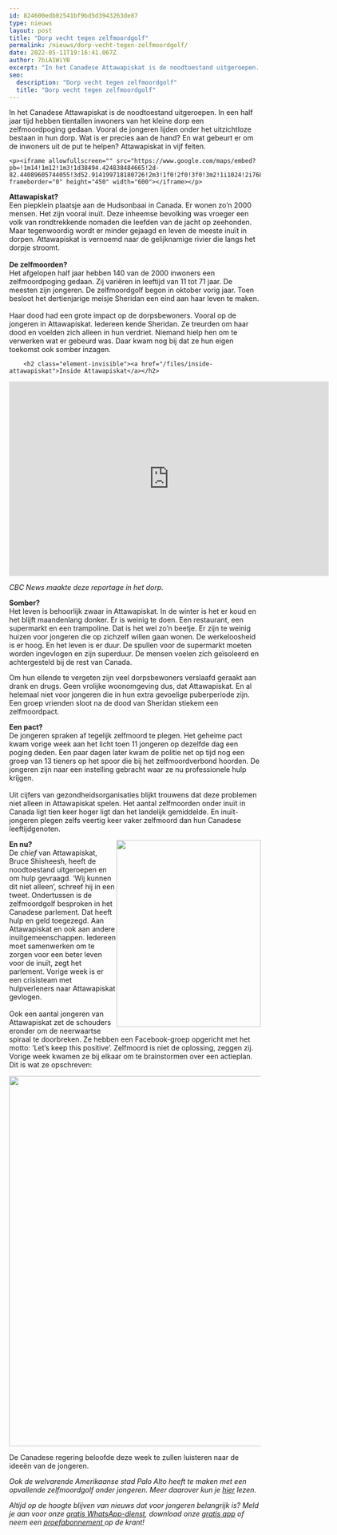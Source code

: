 ```yaml
---
id: 824600edb02541bf9bd5d3943263de87
type: nieuws
layout: post
title: "Dorp vecht tegen zelfmoordgolf"
permalink: /nieuws/dorp-vecht-tegen-zelfmoordgolf/
date: 2022-05-11T19:16:41.067Z
author: 7biA1WiYB
excerpt: "In het Canadese Attawapiskat is de noodtoestand uitgeroepen. In een half jaar tijd hebben tientallen inwoners van het kleine dorp een zelfmoordpoging gedaan. Vooral de jongeren lijden onder het uitzichtloze bestaan in hun dorp. Wat is er precies aan de hand? En wat gebeurt er om de inwoners uit de put te helpen? Attawapiskat in vijf feiten.  "
seo:
  description: "Dorp vecht tegen zelfmoordgolf"
  title: "Dorp vecht tegen zelfmoordgolf"
---
```

In het Canadese Attawapiskat is de noodtoestand uitgeroepen. In een half jaar tijd hebben tientallen inwoners van het kleine dorp een zelfmoordpoging gedaan. Vooral de jongeren lijden onder het uitzichtloze bestaan in hun dorp. Wat is er precies aan de hand? En wat gebeurt er om de inwoners uit de put te helpen? Attawapiskat in vijf feiten.  

    <p><iframe allowfullscreen="" src="https://www.google.com/maps/embed?pb=!1m14!1m12!1m3!1d38494.424838484665!2d-82.44089605744055!3d52.914199718180726!2m3!1f0!2f0!3f0!3m2!1i1024!2i768!4f13.1!5e0!3m2!1snl!2snl!4v1460984030614" frameborder="0" height="450" width="600"></iframe></p>
<p><strong>Attawapiskat?</strong><br>Een piepklein plaatsje aan de Hudsonbaai in Canada. Er wonen zo’n 2000 mensen. Het zijn vooral inuït. Deze inheemse bevolking was vroeger een volk van rondtrekkende nomaden die leefden van de jacht op zeehonden. Maar tegenwoordig wordt er minder gejaagd en leven de meeste inuït in dorpen. Attawapiskat is vernoemd naar de gelijknamige rivier die langs het dorpje stroomt.<br><br><strong>De zelfmoorden?</strong><br>Het afgelopen half jaar hebben 140 van de 2000 inwoners een zelfmoordpoging gedaan. Zij variëren in leeftijd van 11 tot 71 jaar. De meesten zijn jongeren. De zelfmoordgolf begon in oktober vorig jaar. Toen besloot het dertienjarige meisje Sheridan een eind aan haar leven te maken.<br><br>Haar dood had een grote impact op de dorpsbewoners. Vooral op de jongeren in Attawapiskat. Iedereen kende Sheridan. Ze treurden om haar dood en voelden zich alleen in hun verdriet. Niemand hielp hen om te verwerken wat er gebeurd was. Daar kwam nog bij dat ze hun eigen toekomst ook somber inzagen.</p>
<p><div class="media media-element-container media-default"><div id="file-17855" class="file file-video file-video-youtube">

        <h2 class="element-invisible"><a href="/files/inside-attawapiskat">Inside Attawapiskat</a></h2>
    
  
  <div class="content">
    <div class="media-youtube-video media-element file-default media-youtube-1">
  <iframe class="media-youtube-player" width="640" height="390" title="Inside Attawapiskat" src="https://www.youtube.com/embed/xzIxiYacXPU?wmode=opaque&controls=" name="Inside Attawapiskat" frameborder="0" allowfullscreen="">Video van Inside Attawapiskat</iframe>
</div>
  </div>

  
</div>
</div>
<p><em>CBC News maakte deze reportage in het dorp.</em></p>
<p><strong>Somber?</strong><br>Het leven is behoorlijk zwaar in Attawapiskat. In de winter is het er koud en het blijft maandenlang donker. Er is weinig te doen. Een restaurant, een supermarkt en een trampoline. Dat is het wel zo’n beetje. Er zijn te weinig huizen voor jongeren die op zichzelf willen gaan wonen. De werkeloosheid is er hoog. En het leven is er duur. De spullen voor de supermarkt moeten worden ingevlogen en zijn superduur. De mensen voelen zich geïsoleerd en achtergesteld bij de rest van Canada.</p>
<p>Om hun ellende te vergeten zijn veel dorpsbewoners verslaafd geraakt aan drank en drugs. Geen vrolijke woonomgeving dus, dat Attawapiskat. En al helemaal niet voor jongeren die in hun extra gevoelige puberperiode zijn. Een groep vrienden sloot na de dood van Sheridan stiekem een zelfmoordpact.</p>
<p><strong>Een pact?</strong><br>De jongeren spraken af tegelijk zelfmoord te plegen. Het geheime pact kwam vorige week aan het licht toen 11 jongeren op dezelfde dag een poging deden. Een paar dagen later kwam de politie net op tijd nog een groep van 13 tieners op het spoor die bij het zelfmoordverbond hoorden. De jongeren zijn naar een instelling gebracht waar ze nu professionele hulp krijgen.<br><br>Uit cijfers van gezondheidsorganisaties blijkt trouwens dat deze problemen niet alleen in Attawapiskat spelen. Het aantal zelfmoorden onder inuït in Canada ligt tien keer hoger ligt dan het landelijk gemiddelde. En inuït-jongeren plegen zelfs veertig keer vaker zelfmoord dan hun Canadese leeftijdgenoten.</p>
<p><div class="media media-element-container media-default media-float-right"><div id="file-17857" class="file file-image file-image-jpeg">

        
  
  <div class="content">
    <img title="twitter" height="375" width="289" style="width: 289px; height: 375px; float: right;" class="media-element file-default" src="https://7dagen.netlify.app/sites/default/files/chief.JPG" alt="">  </div>

  
</div>
</div>
<p><strong>En nu?</strong><br>De <em>chief</em> van Attawapiskat, Bruce Shisheesh, heeft de noodtoestand uitgeroepen en om hulp gevraagd. ‘Wij kunnen dit niet alleen’, schreef hij in een tweet. Ondertussen is de zelfmoordgolf besproken in het Canadese parlement. Dat heeft hulp en geld toegezegd. Aan Attawapiskat en ook aan andere inuïtgemeenschappen. Iedereen moet samenwerken om te zorgen voor een beter leven voor de inuït, zegt het parlement. Vorige week is er een crisisteam met hulpverleners naar Attawapiskat gevlogen.<br><br>Ook een aantal jongeren van Attawapiskat zet de schouders eronder om de neerwaartse spiraal te doorbreken. Ze hebben een Facebook-groep opgericht met het motto: ‘Let’s keep this positive’. Zelfmoord is niet de oplossing, zeggen zij. Vorige week kwamen ze bij elkaar om te brainstormen over een actieplan. Dit is wat ze opschreven:</p>
<p><div class="media media-element-container media-default"><div id="file-17849" class="file file-image file-image-jpeg">

        
  
  <div class="content">
    <img height="742" width="860" class="media-element file-default" src="https://7dagen.netlify.app/sites/default/files/zelfmoorddorpactieplan.jpg" alt="">  </div>

  
</div>
</div>
<p>De Canadese regering beloofde deze week te zullen luisteren naar de ideeën van de jongeren.</p>
<p><em>Ook de welvarende Amerikaanse stad Palo Alto heeft te maken met een opvallende zelfmoordgolf onder jongeren. Meer daarover kun je <a href="https://7dagen.netlify.app/nieuws/onderzoek-naar-stad-vol-tienerzelfmoorden">hier</a> lezen. </em></p>
<p><em>Altijd op de hoogte blijven van nieuws dat voor jongeren belangrijk is? Meld je aan voor onze <a href="https://7dagen.netlify.app/whatsapp">gratis WhatsApp-dienst</a>, download onze <a href="https://7dagen.netlify.app/app">gratis app</a> of neem een <a href="https://7dagen.netlify.app/abonnement">proefabonnement </a>op de krant! </em></p>  
